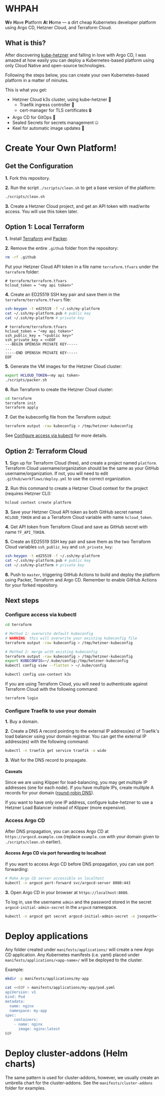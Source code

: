 # WHPAH

**W**e **H**ave **P**latform **A**t **H**ome — a dirt cheap Kubernetes developer platform using Argo CD, Hetzner Cloud, and Terraform Cloud.

## What is this?

After discovering [kube-hetzner](https://github.com/kube-hetzner/terraform-hcloud-kube-hetzner) and falling in love with Argo CD,
I was amazed at how easily you can deploy a Kubernetes-based platform using only Cloud Native and open-source technologies.

Following the steps below, you can create your own Kubernetes-based platform in a matter of minutes.

This is what you get:

- Hetzner Cloud k3s cluster, using kube-hetzner 🚀
  - Traefik ingress controller 🚦
  - cert-manager for TLS certificates 🔒
- Argo CD for GitOps 🐙
- Sealed Secrets for secrets management 🤐
- Keel for automatic image updates 🔄

# Create Your Own Platform!

## Get the Configuration

**1.** Fork this repository.

**2.** Run the script `./scripts/clean.sh` to get a base version of the platform:

```bash
./scripts/clean.sh
```

**3.** Create a Hetzner Cloud project, and get an API token with read/write access.
You will use this token later.

## Option 1: Local Terraform

**1.** Install [Terraform](https://developer.hashicorp.com/terraform/install) and [Packer](https://developer.hashicorp.com/packer/tutorials/docker-get-started/get-started-install-cli).

**2.** Remove the entire `.github` folder from the repository:

```bash
rm -rf .github
```

Put your Hetzner Cloud API token in a file name `terraform.tfvars` under the `terraform` folder:

```hcl
# terraform/terraform.tfvars
hcloud_token = "<my api token>"
```

**4.** Create an ED25519 SSH key pair and save them in the `terraform/terraform.tfvars` file:

```bash
ssh-keygen -t ed25519 -f ~/.ssh/my-platform
cat ~/.ssh/my-platform.pub # public key
cat ~/.ssh/my-platform # private key
```

```hcl
# terraform/terraform.tfvars
hcloud_token = "<my api token>"
ssh_public_key = "<public key>"
ssh_private_key = <<EOF
---BEGIN OPENSSH PRIVATE KEY-----
...
-----END OPENSSH PRIVATE KEY-----
EOF
```

**5.** Generate the VM images for the Hetzner Cloud cluster:

```bash
export HCLOUD_TOKEN=<my api token>
./scripts/packer.sh
```

**6.** Run Terraform to create the Hetzner Cloud cluster:

```bash
cd terraform
terraform init
terraform apply
```

**7.** Get the kubeconfig file from the Terraform output:

```bash
terraform output -raw kubeconfig > /tmp/hetzner-kubeconfig
```

See [Configure access via kubectl](#configure-access-via-kubectl) for more details.

## Option 2: Terraform Cloud

**1.** Sign up for Terraform Cloud (free), and create a project named `platform`.
Terraform Cloud username/organization should be the same as your GitHub username/organization.
If not, you will need to edit `.github/workflows/deploy.yml` to use the correct organization.

**2.** Run this command to create a Hetzner Cloud context for the project (requires Hetzner CLI):

```bash
hcloud context create platform
```

**3.** Save your Hetzner Cloud API token as both GitHub secret named `HCLOUD_TOKEN`
and as a Terraform Cloud variable with name `hcloud_token`.

**4.** Get API token from Terraform Cloud and save as GitHub secret with name `TF_API_TOKEN`.

**5.** Create an ED25519 SSH key pair and save them as the two Terraform Cloud variables `ssh_public_key` and `ssh_private_key`:

```bash
ssh-keygen -t ed25519 -f ~/.ssh/my-platform
cat ~/.ssh/my-platform.pub # public key
cat ~/.ssh/my-platform # private key
```

**6.** Push to `master`, triggering GitHub Actions to build and deploy the platform using Packer, Terraform and Argo CD.
Remember to enable GitHub Actions for your forked repository.

## Next steps

### Configure access via kubectl

```bash
cd terraform

# Method 1: overwrite default kubeconfig
# WARNING: this will overwrite your existing kubeconfig file
terraform output -raw kubeconfig > /tmp/hetzner-kubeconfig

# Method 2: merge with existing kubeconfig
terraform output -raw kubeconfig > /tmp/hetzner-kubeconfig
export KUBECONFIG=~/.kube/config:/tmp/hetzner-kubeconfig
kubectl config view --flatten > ~/.kube/config

kubectl config use-context k3s
```

If you are using Terraform Cloud, you will need to authenticate against Terraform Cloud with the following command:

```bash
terraform login
```

### Configure Traefik to use your domain

**1.** Buy a domain.

**2.** Create a DNS A record pointing to the external IP address(es) of Traefik's load balancer using your domain registrar.
You can get the external IP address(es) with the following command:

```bash
kubectl -n traefik get service traefik -o wide
```

**3.** Wait for the DNS record to propagate.

#### Caveats

Since we are using Klipper for load-balancing, you may get multiple IP addresses (one for each node).
If you have multiple IPs, create mulitple A records for your domain ([round-robin DNS](https://www.cloudflare.com/learning/dns/glossary/round-robin-dns)).

If you want to have only one IP address, configure kube-hetzner to use a Hetzner Load Balancer instead of Klipper (more expensive).

### Access Argo CD

After DNS propagation, you can access Argo CD at `https://argocd.example.com` (replace `example.com` with your domain given to `./scripts/clean.sh` earlier).

#### Access Argo CD via port forwarding to localhost

If you want to access Argo CD before DNS propagation, you can use port forwarding:

```bash
# Make Argo CD server accessible on localhost
kubectl -n argocd port-forward svc/argocd-server 8080:443
```

**3.** Open Argo CD in your browser at `https://localhost:8080`.

To log in, use the username `admin` and the password stored in the secret `argocd-initial-admin-secret` in the `argocd` namespace.

```bash
kubectl -n argocd get secret argocd-initial-admin-secret -o jsonpath='{.data.password}' | base64 -d
```

# Deploy applications

Any folder created under `manifests/applications/` will create a new Argo CD application.
Any Kubernetes manifests (i.e. yaml) placed under `manifests/applications/<app-name>/` will be deployed to the cluster.

Example:

```bash
mkdir -p manifests/applications/my-app

cat <<EOF > manifests/applications/my-app/pod.yaml
apiVersion: v1
kind: Pod
metadata:
  name: nginx
  namespace: my-app
spec:
    containers:
    - name: nginx
      image: nginx:latest
EOF
```

# Deploy cluster-addons (Helm charts)

The same pattern is used for cluster-addons, however, we usually create an umbrella chart for the cluster-addons.
See the `manifests/cluster-addons` folder for examples.
